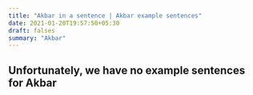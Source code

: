 ```yaml
---
title: "Akbar in a sentence | Akbar example sentences"
date: 2021-01-20T19:57:50+05:30
draft: falses
summary: "Akbar"
---
```

## Unfortunately, we have no example sentences for Akbar                 

